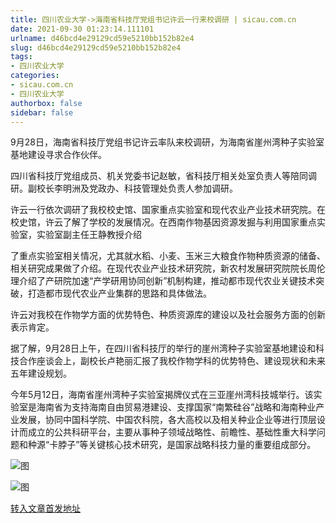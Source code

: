 ```yaml
---
title: 四川农业大学->海南省科技厅党组书记许云一行来校调研 | sicau.com.cn
date: 2021-09-30 01:23:14.111101
urlname: d46bcd4e29129cd59e5210bb152b82e4
slug: d46bcd4e29129cd59e5210bb152b82e4
tags: 
- 四川农业大学
categories:
- sicau.com.cn
- 四川农业大学
authorbox: false
sidebar: false
---
```

9月28日，海南省科技厅党组书记许云率队来校调研，为海南省崖州湾种子实验室基地建设寻求合作伙伴。

四川省科技厅党组成员、机关党委书记赵敏，省科技厅相关处室负责人等陪同调研。副校长李明洲及党政办、科技管理处负责人参加调研。

许云一行依次调研了我校校史馆、国家重点实验室和现代农业产业技术研究院。在校史馆，许云了解了学校的发展情况。在西南作物基因资源发掘与利用国家重点实验室，实验室副主任王静教授介绍
<!--more-->
了重点实验室相关情况，尤其就水稻、小麦、玉米三大粮食作物种质资源的储备、相关研究成果做了介绍。在现代农业产业技术研究院，新农村发展研究院院长周伦理介绍了产研院加速“产学研用协同创新”机制构建，推动都市现代农业关键技术突破，打造都市现代农业产业集群的思路和具体做法。

许云对我校在作物学方面的优势特色、种质资源库的建设以及社会服务方面的创新表示肯定。

据了解，9月28日上午，在四川省科技厅的举行的崖州湾种子实验室基地建设和科技合作座谈会上，副校长卢艳丽汇报了我校作物学科的优势特色、建设现状和未来五年建设规划。

今年5月12日，海南省崖州湾种子实验室揭牌仪式在三亚崖州湾科技城举行。该实验室是海南省为支持海南自由贸易港建设、支撑国家“南繁硅谷”战略和海南种业产业发展，协同中国科学院、中国农科院，各大高校以及相关种业企业等进行顶层设计而成立的公共科研平台，主要从事种子领域战略性、前瞻性、基础性重大科学问题和种源“卡脖子”等关键核心技术研究，是国家战略科技力量的重要组成部分。

![图](https://news.sicau.edu.cn/__local/7/EC/0C/DDBB462EB61A4DA0C1DA5F4628D_FCE850AF_148E5.jpg)

![图](https://news.sicau.edu.cn/__local/4/F7/E0/0EF90CAE1440B4633970C2D66EF_E6610E9F_12B57.jpg)

[转入文章首发地址](https://news.sicau.edu.cn/info/1078/64779.htm)